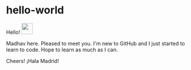 # hello-world

Hello! <img src="https://raw.githubusercontent.com/MartinHeinz/MartinHeinz/master/wave.gif" width="30px">

Madhav here. Pleased to meet you. I'm new to GitHub and I just started to learn to code. Hope to learn as much as I can.

Cheers!
¡Hala Madrid!

